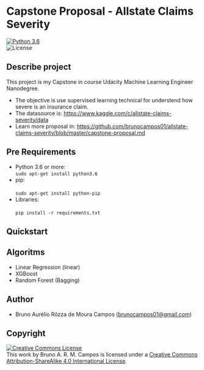  # Capstone Proposal - Allstate Claims Severity	
 [![Python 3.6](https://img.shields.io/badge/python-3.6-blue.svg)](https://www.python.org/downloads/release/python-360/)	
 ![License](https://img.shields.io/badge/Code%20License-MIT-blue.svg)	
 
  ## Describe project 	
 This project is my Capstone in course Udacity Machine Learning Engineer Nanodegree.<br/>	
 
  - The objective is use supervised learning technical for understend how severe is an insurance claim.	
 - The datasource is: https://www.kaggle.com/c/allstate-claims-severity/data	
 - Learn more proposal in: https://github.com/brunocampos01/allstate-claims-severity/blob/master/capstone-proposal.md	
 
  ## Pre Requirements	
 - Python 3.6 or more:<br/>	
 `sudo apt-get install python3.6`	
 - pip:<br/>	
 `sudo apt-get install python-pip`	
 - Libraries:<br/>	
 `pip install -r requirements.txt`<br/>	
 ## Quickstart	
 
  ## Algoritms	
 - Linear Regression (linear)	
 - XGBoost	
 - Random Forest (Bagging) 	
 
  
  
  ## Author	
 - Bruno Aurélio Rôzza de Moura Campos (brunocampos01@gmail.com)	
 ## Copyright	
 <a rel="license" href="http://creativecommons.org/licenses/by-sa/4.0/"><img alt="Creative Commons License" style="border-width:0" src="https://i.creativecommons.org/l/by-sa/4.0/88x31.png" /></a><br />This work by <span xmlns:cc="http://creativecommons.org/ns#" property="cc:attributionName">Bruno A. R. M. Campos</span> is licensed under a <a rel="license" href="http://creativecommons.org/licenses/by-sa/4.0/">Creative Commons Attribution-ShareAlike 4.0 International License</a>.	
 